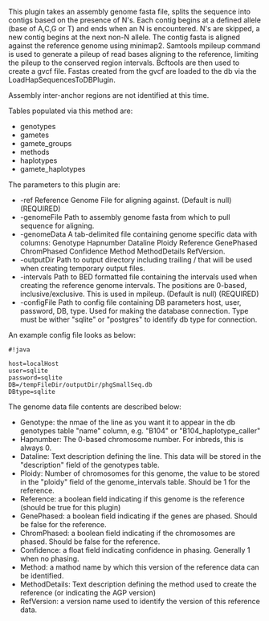 This plugin takes an assembly genome fasta file, splits the sequence into contigs based on the presence of N's.  Each contig begins at a defined allele (base of A,C,G or T) and ends when an N is encountered.  N's are skipped, a new contig begins at the next non-N allele.  The contig fasta is aligned against the reference genome using minimap2.  Samtools mpileup command is used to generate a pileup of read bases aligning to the reference, limiting the pileup to the conserved region intervals.  Bcftools are then used to create a gvcf file.  Fastas created from the gvcf are loaded to the db via the LoadHapSequencesToDBPlugin.

Assembly inter-anchor regions are not identified at this time.

Tables populated via this method are:

* genotypes
* gametes
* gamete_groups
* methods
* haplotypes
* gamete_haplotypes

The parameters to this plugin are:

* -ref <Reference Genome File>  Reference Genome File for aligning against. (Default is null) (REQUIRED)
* -genomeFile <Assembly Genome> Path to assembly genome fasta from which to pull sequence for aligning.
* -genomeData <Genome Data File> A tab-delimited file containing genome specific data with columns: Genotype Hapnumber Dataline Ploidy Reference GenePhased ChromPhased Confidence Method MethodDetails RefVersion.  
* -outputDir <Output directory>  Path to output directory including trailing / that will be used when creating temporary output files.
* -intervals <Intervals File> Path to BED formatted file containing the intervals used when creating the reference genome intervals. The positions are 0-based, inclusive/exclusive. This is used in mpileup. (Default is null) (REQUIRED)
* -configFile <DB Config File> Path to config file containing DB parameters host, user, password, DB, type.  Used for making the database connection.  Type must be wither "sqlite" or "postgres" to identify db type for connection.

An example config file looks as below:


```
#!java

host=localHost
user=sqlite
password=sqlite
DB=/tempFileDir/outputDir/phgSmallSeq.db
DBtype=sqlite
```


The genome data file contents are described below:

* Genotype:  the nmae of the line as you want it to appear in the db genotypes table "name" column, e.g. "B104" or "B104_haplotype_caller"
* Hapnumber:  The 0-based chromosome number.  For inbreds, this is always 0.
* Dataline: Text description defining the line. This data will be stored in the "description" field of the genotypes table.
* Ploidy:  Number of chromosomes for this genome, the value to be stored in the "ploidy" field of the genome_intervals table.  Should be 1 for the reference.
* Reference:  a boolean field indicating if this genome is the reference (should be true for this plugin)
* GenePhased: a boolean field indicating if the genes are phased.  Should be false for the reference.
* ChromPhased:  a boolean field indicating if the chromosomes are phased.  Should be false for the reference.
* Confidence:  a float field indicating confidence in phasing.  Generally 1 when no phasing.
* Method:  a mathod name by which this version of the reference data can be identified.
* MethodDetails:  Text description defining the method used to create the reference (or indicating the AGP version)
* RefVersion: a version name used to identify the version of this reference data.
